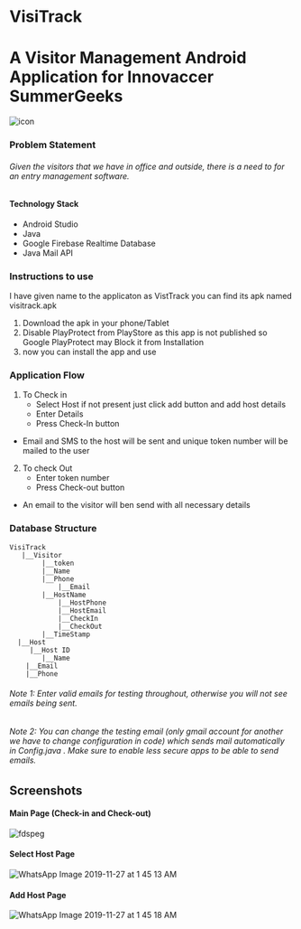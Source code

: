 # VisiTrack
# A Visitor Management Android Application for Innovaccer SummerGeeks

![icon](https://user-images.githubusercontent.com/32715597/69666249-f68e5400-10b1-11ea-85ee-bb00a9d40f9f.jpg)

### Problem Statement
###### Given the visitors that we have in office and outside, there is a need to for an entry management software.

#### Technology Stack

- Android Studio
- Java
- Google Firebase Realtime Database
- Java Mail API


### Instructions to use

I have given name to the applicaton as VistTrack you can find its apk named visitrack.apk

1. Download the apk  in your phone/Tablet
2. Disable PlayProtect from PlayStore as this app is not published so Google PlayProtect may Block it from Installation
3. now you can install the app and use

### Application Flow

1. To Check in
    - Select Host if not present just click add button and add host details
	- Enter Details
	- Press Check-In button
- Email and SMS to the host will be sent and unique token number will be mailed to the user 

2. To check Out
    - Enter token number 
	- Press Check-out button

- An email to the visitor will ben send with all necessary details

### Database Structure

```
VisiTrack
   |__Visitor
        |__token
		|__Name
  		|__Phone
    		|__Email
   		|__HostName
    		|__HostPhone
    		|__HostEmail
    		|__CheckIn
    		|__CheckOut
 		|__TimeStamp
  |__Host
     |__Host ID
    	|__Name
	|__Email
  	|__Phone
```
###### Note 1: Enter valid emails for testing throughout, otherwise you will not see emails being sent.

###### Note 2: You can change the testing email (only gmail account for another we have to change configuration in code) which sends mail automatically in Config.java . Make sure to enable less secure apps to be able to send emails.


## Screenshots

#### Main Page (Check-in and Check-out)

![fdspeg](https://user-images.githubusercontent.com/32715597/69669452-e5484600-10b7-11ea-9e13-adb7f3e6b6d5.jpeg)


#### Select Host Page

![WhatsApp Image 2019-11-27 at 1 45 13 AM](https://user-images.githubusercontent.com/32715597/69669500-001aba80-10b8-11ea-8e52-142860704bd6.jpeg)


#### Add Host Page

![WhatsApp Image 2019-11-27 at 1 45 18 AM](https://user-images.githubusercontent.com/32715597/69669508-0315ab00-10b8-11ea-80c2-d68f010c8cf1.jpeg)

